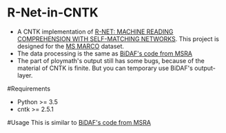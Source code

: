 # R-Net-in-CNTK
- A CNTK implementation of [R-NET: MACHINE READING COMPREHENSION WITH SELF-MATCHING NETWORKS](https://www.microsoft.com/en-us/research/publication/mrc/). This project is designed for the [MS MARCO](http://www.msmarco.org/) dataset.
- The data processing is the same as [BiDAF's code from MSRA](https://github.com/Microsoft/CNTK/tree/nikosk/bidaf/Examples/Text/BidirectionalAttentionFlow/msmarco/team_xyz/script)
- The part of ploymath's output still has some bugs, because of the material of CNTK is finite. But you can temporary use BiDAF's output-layer.

#Requirements
- Python >= 3.5
- cntk >= 2.5.1

#Usage
This is similar to [BiDAF's code from MSRA](https://github.com/Microsoft/CNTK/tree/nikosk/bidaf/Examples/Text/BidirectionalAttentionFlow/msmarco/team_xyz/script)
